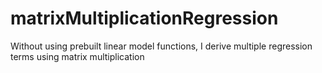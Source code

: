 # matrixMultiplicationRegression
Without using prebuilt linear model functions, I derive multiple regression terms using matrix multiplication
